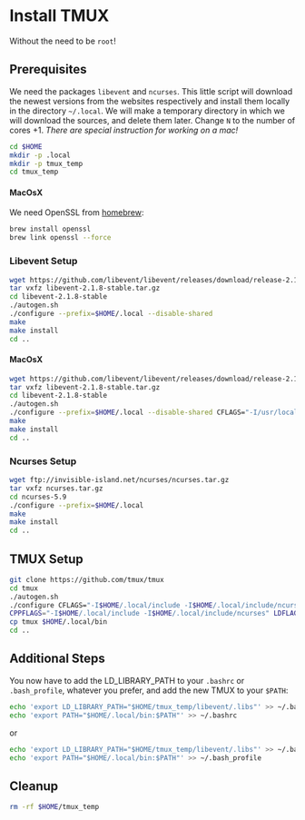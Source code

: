 # Install TMUX
Without the need to be `root`!

## Prerequisites
We need the packages `libevent` and `ncurses`.
This little script will download the newest versions from the websites respectively  and install them locally in the directory `~/.local`.
We will make a temporary directory in which we will download the sources, and delete them later.
Change `N` to the number of cores +1.
_There are special instruction for working on a mac!_

```bash
cd $HOME
mkdir -p .local
mkdir -p tmux_temp
cd tmux_temp
```
#### MacOsX
We need OpenSSL from [homebrew](https://brew.sh/):
```bash
brew install openssl
brew link openssl --force
```

### Libevent Setup
```bash
wget https://github.com/libevent/libevent/releases/download/release-2.1.8-stable/libevent-2.1.8-stable.tar.gz
tar vxfz libevent-2.1.8-stable.tar.gz
cd libevent-2.1.8-stable
./autogen.sh
./configure --prefix=$HOME/.local --disable-shared
make
make install
cd ..
```

#### MacOsX
```bash
wget https://github.com/libevent/libevent/releases/download/release-2.1.8-stable/libevent-2.1.8-stable.tar.gz
tar vxfz libevent-2.1.8-stable.tar.gz
cd libevent-2.1.8-stable
./autogen.sh
./configure --prefix=$HOME/.local --disable-shared CFLAGS="-I/usr/local/opt/openssl/include -L/usr/local/opt/openssl/lib" LDFLAGS="-I/usr/local/opt/openssl/include -L/usr/local/opt/openssl/lib"
make
make install
cd ..
```


### Ncurses Setup
```bash
wget ftp://invisible-island.net/ncurses/ncurses.tar.gz
tar vxfz ncurses.tar.gz
cd ncurses-5.9
./configure --prefix=$HOME/.local
make
make install
cd ..
```

## TMUX Setup
```bash
git clone https://github.com/tmux/tmux
cd tmux
./autogen.sh
./configure CFLAGS="-I$HOME/.local/include -I$HOME/.local/include/ncurses" LDFLAGS="-L$HOME/.local/lib -L$HOME/.local/include/ncurses -L$HOME/.local/include"
CPPFLAGS="-I$HOME/.local/include -I$HOME/.local/include/ncurses" LDFLAGS="-static -L$HOME/.local/include -L$HOME/.local/include/ncurses -L$HOME/.local/lib" make
cp tmux $HOME/.local/bin
cd ..
```

## Additional Steps 
You now have to add the LD_LIBRARY_PATH to your `.bashrc` or `.bash_profile`,
whatever you prefer, and add the new TMUX to your `$PATH`:
```bash
echo 'export LD_LIBRARY_PATH="$HOME/tmux_temp/libevent/.libs"' >> ~/.bashrc
echo 'export PATH="$HOME/.local/bin:$PATH"' >> ~/.bashrc
```
or
```bash
echo 'export LD_LIBRARY_PATH="$HOME/tmux_temp/libevent/.libs"' >> ~/.bash_profile
echo 'export PATH="$HOME/.local/bin:$PATH"' >> ~/.bash_profile
```


## Cleanup
```bash
rm -rf $HOME/tmux_temp
```
